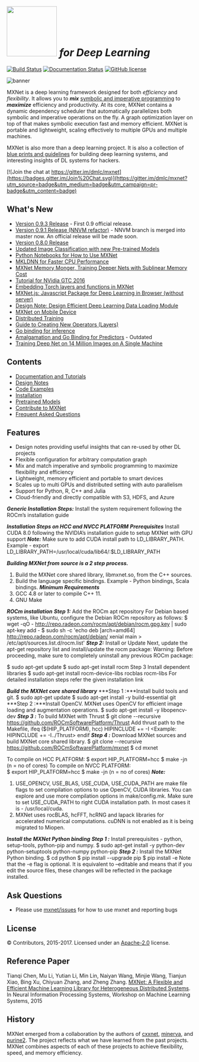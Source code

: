 <img src=https://raw.githubusercontent.com/dmlc/dmlc.github.io/master/img/logo-m/mxnet2.png width=135/> *for Deep Learning*
=====

[![Build Status](https://travis-ci.org/dmlc/mxnet.svg?branch=master)](https://travis-ci.org/dmlc/mxnet)
[![Documentation Status](https://readthedocs.org/projects/mxnet/badge/?version=latest)](http://mxnet.io/)
[![GitHub license](http://dmlc.github.io/img/apache2.svg)](./LICENSE)

![banner](https://raw.githubusercontent.com/dmlc/web-data/master/mxnet/image/banner.png)

MXNet is a deep learning framework designed for both *efficiency* and *flexibility*.
It allows you to ***mix*** [symbolic and imperative programming](http://mxnet.io/architecture/index.html#deep-learning-system-design-concepts)
to ***maximize*** efficiency and productivity.
At its core, MXNet contains a dynamic dependency scheduler that automatically parallelizes both symbolic and imperative operations on the fly.
A graph optimization layer on top of that makes symbolic execution fast and memory efficient.
MXNet is portable and lightweight, scaling effectively to multiple GPUs and multiple machines.

MXNet is also more than a deep learning project. It is also a collection of
[blue prints and guidelines](http://mxnet.io/architecture/index.html#deep-learning-system-design-concepts) for building
deep learning systems, and interesting insights of DL systems for hackers.

[![Join the chat at https://gitter.im/dmlc/mxnet](https://badges.gitter.im/Join%20Chat.svg)](https://gitter.im/dmlc/mxnet?utm_source=badge&utm_medium=badge&utm_campaign=pr-badge&utm_content=badge)

What's New
----------
* [Version 0.9.3 Release](./docs/architecture/release_note_0_9.md) - First 0.9 official release.
* [Version 0.9.1 Release (NNVM refactor)](./docs/architecture/release_note_0_9.md) - NNVM branch is merged into master now. An official release will be made soon.
* [Version 0.8.0 Release](https://github.com/dmlc/mxnet/releases/tag/v0.8.0)
* [Updated Image Classification with new Pre-trained Models](./example/image-classification)
* [Python Notebooks for How to Use MXNet](https://github.com/dmlc/mxnet-notebooks)
* [MKLDNN for Faster CPU Performance](./MKL_README.md)
* [MXNet Memory Monger, Training Deeper Nets with Sublinear Memory Cost](https://github.com/dmlc/mxnet-memonger)
* [Tutorial for NVidia GTC 2016](https://github.com/dmlc/mxnet-gtc-tutorial)
* [Embedding Torch layers and functions in MXNet](http://mxnet.io/how_to/torch.html)
* [MXNet.js: Javascript Package for Deep Learning in Browser (without server)
](https://github.com/dmlc/mxnet.js/)
* [Design Note: Design Efficient Deep Learning Data Loading Module](http://mxnet.io/architecture/note_data_loading.html)
* [MXNet on Mobile Device](http://mxnet.io/how_to/smart_device.html)
* [Distributed Training](http://mxnet.io/how_to/multi_devices.html)
* [Guide to Creating New Operators (Layers)](http://mxnet.io/how_to/new_op.html)
* [Go binding for inference](https://github.com/songtianyi/go-mxnet-predictor)
* [Amalgamation and Go Binding for Predictors](https://github.com/jdeng/gomxnet/) - Outdated
* [Training Deep Net on 14 Million Images on A Single Machine](http://mxnet.io/tutorials/computer_vision/imagenet_full.html)

Contents
--------
* [Documentation and Tutorials](http://mxnet.io/)
* [Design Notes](http://mxnet.io/architecture/index.html)
* [Code Examples](example)
* [Installation](http://mxnet.io/get_started/setup.html)
* [Pretrained Models](https://github.com/dmlc/mxnet-model-gallery)
* [Contribute to MXNet](http://mxnet.io/community/contribute.html)
* [Frequent Asked Questions](http://mxnet.io/how_to/faq.html)

Features
--------
* Design notes providing useful insights that can re-used by other DL projects
* Flexible configuration for arbitrary computation graph
* Mix and match imperative and symbolic programming to maximize flexibility and efficiency
* Lightweight, memory efficient and portable to smart devices
* Scales up to multi GPUs and distributed setting with auto parallelism
* Support for Python, R, C++ and Julia
* Cloud-friendly and directly compatible with S3, HDFS, and Azure

***Generic Installation Steps:***
Install the system requirement following the ROCm’s installation guide

***Installation Steps on HCC and NVCC PLATFORM***
***Prerequisites*** 
Install CUDA 8.0 following the NVIDIA’s installation guide to setup MXNet with GPU support 
***Note:*** Make sure to add CUDA install path to LD_LIBRARY_PATH.
Example - export LD_LIBRARY_PATH=/usr/local/cuda/lib64/:$LD_LIBRARY_PATH

***Building MXNet from source is a 2 step process.***
1. Build the MXNet core shared library, libmxnet.so, from the C++ sources.
2. Build the language specific bindings. Example - Python bindings, Scala bindings.
***Minimum Requirements***
1.  GCC 4.8 or later to compile C++ 11.
2.  GNU Make

***ROCm installation***
***Step 1:*** Add the ROCm apt repository
For Debian based systems, like Ubuntu, configure the Debian ROCm repository as follows:
$ wget -qO - http://repo.radeon.com/rocm/apt/debian/rocm.gpg.key | sudo apt-key add -
$ sudo sh -c 'echo deb [arch=amd64] http://repo.radeon.com/rocm/apt/debian/ xenial main > /etc/apt/sources.list.d/rocm.list'
***Step 2:*** Install or Update
Next, update the apt-get repository list and install/update the rocm package:
Warning: Before proceeding, make sure to completely uninstall any previous ROCm package:



$ sudo apt-get update
$ sudo apt-get install rocm
Step 3 Install dependent libraries
$ sudo apt-get install rocm-device-libs rocblas rocm-libs 
For detailed installation steps refer the given installation link

***Build the MXNet core shared library***
***Step 1 :***Install build tools and git.
$ sudo apt-get update
$ sudo apt-get install -y build-essential git
***Step 2 :***Install OpenCV.
MXNet uses OpenCV for efficient image loading and augmentation operations.
$ sudo apt-get install -y libopencv-dev
***Step 3 :*** To build MXNet with Thrust
$ git clone --recursive https://github.com/ROCmSoftwarePlatform/Thrust
Add thrust path to the Makefile,
ifeq ($(HIP_PLATFORM), hcc)
               HIPINCLUDE += -I<Root path of Thrust>
               <Example: HIPINCLUDE += -I../Thrust>
endif
***Step 4 :*** Download MXNet sources and build MXNet core shared library.
$ git clone --recursive https://github.com/ROCmSoftwarePlatform/mxnet
$ cd mxnet

To compile on HCC PLATFORM:	
$ export HIP_PLATFORM=hcc
$ make -jn (n = no of cores)
To compile on NVCC PLATFORM:	
$ export HIP_PLATFORM=hcc
$ make -jn (n = no of cores) 
***Note:*** 
1. USE_OPENCV, USE_BLAS, USE_CUDA, USE_CUDA_PATH are make file flags to set compilation options to use OpenCV, CUDA libraries. You can explore and use more compilation options in make/config.mk. Make sure to set USE_CUDA_PATH to right CUDA installation path. In most cases it is - /usr/local/cuda.
2. MXNet uses rocBLAS, hcFFT, hcRNG  and lapack libraries for accelerated numerical computations. cuDNN is not enabled as it is being migrated to Miopen.

***Install the MXNet Python binding***
***Step 1 :*** Install prerequisites - python, setup-tools, python-pip and numpy.
$ sudo apt-get install -y python-dev python-setuptools python-numpy python-pip
***Step 2 :*** Install the MXNet Python binding.
$ cd python
$ pip install --upgrade pip
$ pip install -e 
Note that the -e flag is optional. It is equivalent to –editable and means that if you edit the source files, these changes will be reflected in the package installed.



Ask Questions
-------------
* Please use [mxnet/issues](https://github.com/dmlc/mxnet/issues) for how to use mxnet and reporting bugs

License
-------
© Contributors, 2015-2017. Licensed under an [Apache-2.0](https://github.com/dmlc/mxnet/blob/master/LICENSE) license.

Reference Paper
---------------

Tianqi Chen, Mu Li, Yutian Li, Min Lin, Naiyan Wang, Minjie Wang, Tianjun Xiao,
Bing Xu, Chiyuan Zhang, and Zheng Zhang.
[MXNet: A Flexible and Efficient Machine Learning Library for Heterogeneous Distributed Systems](https://github.com/dmlc/web-data/raw/master/mxnet/paper/mxnet-learningsys.pdf).
In Neural Information Processing Systems, Workshop on Machine Learning Systems, 2015

History
-------
MXNet emerged from a collaboration by the authors of [cxxnet](https://github.com/dmlc/cxxnet), [minerva](https://github.com/dmlc/minerva), and [purine2](https://github.com/purine/purine2). The project reflects what we have learned from the past projects. MXNet combines aspects of each of these projects to achieve flexibility, speed, and memory efficiency.
